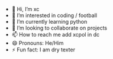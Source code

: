 - 👋 Hi, I’m xc
- 👀 I’m interested in coding / football
- 🌱 I’m currently learning python
- 💞️ I’m looking to collaborate on projects
- 📫 How to reach me  add xcpol in dc
- 😄 Pronouns: He/Him
- ⚡ Fun fact: I am dry texter

<!---
xcpol/xcpol is a ✨ special ✨ repository because its `README.md` (this file) appears on your GitHub profile.
You can click the Preview link to take a look at your changes.
--->
